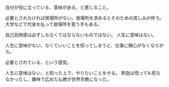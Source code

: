 自分が役に立っている、意味がある、と感じること。

必要とされなければ居場所がない。居場所を求めるとそのための苦しみが伴う。大学などで代金を払って居場所を買う手もある。

自己効用感は必ずしもなくてはならないものではない。
人生に意味はない。

人生に意味がない、なくていいことを知ってしまうと、仕事に関心がなくなりがち。

必要とされている、という感覚。

人生に意味はない、と知った上で、やりたいことをやる。
釈迦は悟っても死ななかったし、趣味で広めた仏教が世界宗教になった。
